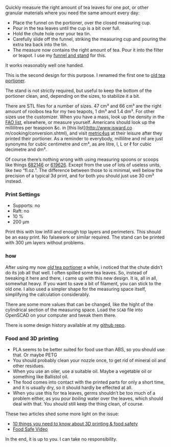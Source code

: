 Quickly measure the right amount of tea leaves for one pot, or other granular materials where you need the same amount every day:

* Place the funnel on the portioner, over the closed measuring cup.
* Pour in the tea leaves until the cup is a bit over full.
* Hold the chute hole over your tea tin.
* Carefully slide off the funnel, striking the measuring cup and pouring the extra tea back into the tin.
* The measure now contains the right amount of tea. Pour it into the filter or teapot. I use my [funnel and stand](https://www.thingiverse.com/thing:2144990) for this.

It works reasonably well one handed.

This is the second design for this purpose. I renamed the first one to [old tea portioner](https://www.thingiverse.com/thing:2183718).

The stand is not strictly required, but useful to keep the bottom of the portioner clean, and, depending on the sizes, to stabilize it a bit.

There are  STL files for a number of sizes. 47 cm³ and 66 cm³ are the right amount of rooibos tea for my two teapots, 1 dm³ and 1.4 dm³. For other sizes use the customizer.  When you have a mass, look up the density in the [FAO list](http://www.fao.org/docrep/017/ap815e/ap815e.pdf), elsewhere, or measure yourself. Americans should look up the millilitres per teaspoon &c. in [this list](http://www.jsward.co m/cooking/conversion.shtml), and visit [metric4us](http://metric4us.com/) at their leisure after they printed their portioner.
As a reminder to everybody, millilitre and ml are just synonyms for cubic centimetre and cm³, as are litre, l, L or ℓ for cubic decimetre and dm³.

Of course there’s nothing wrong with using measuring spoons or scoops like things [682146](https://www.thingiverse.com/thing:682146) or [619626](https://www.thingiverse.com/thing:619626). Except from the use of lots of useless units, like *two* “fl.oz.”. The difference between those to is minimal, well below the precision of a typical 3d print, and for both you should just use 30 cm³ instead.


### Print Settings

* Supports: no
* Raft: no
* 10 %
* 200 µm

Print this with low infill and enough top layers and perimeters.
This should be an easy print. No falsework or similar required. The stand can be printed with 300 µm layers without problems.

### how

After using my now [*old* tea portioner](https://www.thingiverse.com/thing:2183718) a while, i noticed that the chute didn’t do its job all that well. I often spilled some tea leaves. So, instead of tweaking it here and there, i came up with this new design. It is, all in all, somewhat heavy. If you want to save a bit of filament, you can stick to the old one. I also used a simpler shape for the measuring space itself, simplifying the calculation considerably.

There are some more values that can be changed, like the hight of the cylindrical section of the measuring space. Load the `SCAD` file into OpenSCAD on your computer and tweak them there.

There is some design history available at my [github repo](https://github.com/ospalh/3d-printing/tree/develop/tea-portioner).


### Food and 3D printing

* PLA seems to be better suited for food use than ABS, so you should use that. Or maybe PETG
* You should probably clean your nozzle once, to get rid of mineral oil and other residues.
* When you use an oiler, use a suitable oil. Maybe a vegetable oil or something like Ballistol oil.
* The food comes into contact with the printed parts for only a short time, and it is usually dry, so it should hardly be effected at all.
* When you use this for tea leaves, germs shouldn’t be too much of a problem either, as you pour *boiling* water over the leaves, which should deal with that. You should still keep the thing clean, of course.

These two articles shed some more light on the issue:
* [10 things you need to know about 3D printing & food safety](https://pinshape.com/blog/3d-printing-food-safe/)
* [Food Safe Video](https://joes3dworkbench.blogspot.de/2015/07/food-safe-video.html)

In the end, it is up to you. I can take no responsibility.

